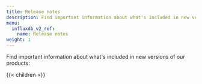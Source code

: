 ```yaml
---
title: Release notes
description: Find important information about what's included in new versions of InfluxData products.
menu:
  influxdb_v2_ref:
    name: Release notes
weight: 1
---
```


Find important information about what's included in new versions of our products:

{{< children >}}
